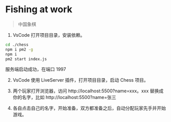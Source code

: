 # Fishing at work

> 中国象棋

1. VsCode 打开项目目录，安装依赖。

```bash
cd ./chess
npm i pm2 -g
npm i
pm2 start index.js
```

服务端启动成功，在端口 1997

2. VsCode 使用 LiveServer 插件，打开项目目录，启动 Chess 项目。

3. 两个玩家打开浏览器，访问 http://localhost:5500?name=xxx。xxx 替换成你的名字，比如 http://localhost:5500?name=张三

4. 各自点击自己的名字，开始准备，双方都准备之后，自动分配玩家先手并开始游戏。
